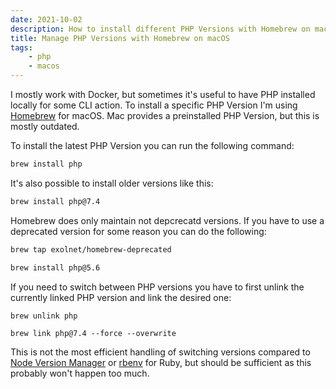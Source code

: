 ```yaml
---
date: 2021-10-02
description: How to install different PHP Versions with Homebrew on macOS and switch between them.
title: Manage PHP Versions with Homebrew on macOS
tags:
    - php
    - macos
---
```


I mostly work with Docker, but sometimes it's useful to have PHP installed locally for some CLI action. To install a specific PHP Version I'm using [Homebrew](https://brew.sh/index_de) for macOS. Mac provides a preinstalled PHP Version, but this is mostly outdated.

To install the latest PHP Version you can run the following command:

```bash
brew install php
```

It's also possible to install older versions like this:

```bash
brew install php@7.4
```

Homebrew does only maintain not depcrecatd versions. If you have to use a deprecated version for some reason you can do the following:

```bash
brew tap exolnet/homebrew-deprecated

brew install php@5.6
```

If you need to switch between PHP versions you have to first unlink the currently linked PHP version and link the desired one:

```
brew unlink php

brew link php@7.4 --force --overwrite
```

This is not the most efficient handling of switching versions compared to [Node Version Manager](https://github.com/nvm-sh/nvm) or [rbenv](https://github.com/rbenv/rbenv) for Ruby, but should be sufficient as this probably won't happen too much.
